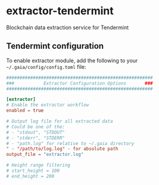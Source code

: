 # extractor-tendermint

Blockchain data extraction service for Tendermint


## Tendermint configuration

To enable extractor module, add the following to your `~/.gaia/config/config.toml` file:

```toml
#######################################################
###           Extractor Configuration Options       ###
#######################################################

[extractor]
# Enable the extractor workflow
enabled = true

# Output log file for all extracted data
# Could be one of the:
# - "stdout", "STDOUT"
# - "stderr", "STDERR"
# - "path.log" for relative to ~/.gaia directory
" - "/path/to/log.log" - for absolute path
output_file = "extractor.log"

# Height range filtering
# start_height = 100
# end_height = 200
```
